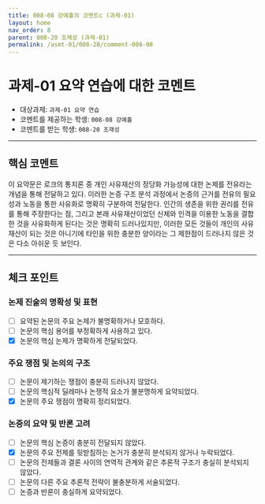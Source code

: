 ```yaml
---
title: 008-08 강예흘의 코멘트c (과제-01)
layout: home
nav_order: 8
parent: 008-20 조재성 (과제-01)
permalink: /asmt-01/008-20/comment-008-08
---
```


# 과제-01 요약 연습에 대한 코멘트

- 대상과제: `과제-01 요약 연습`
- 코멘트를 제공하는 학생: `008-08 강예흘` 
- 코멘트를 받는 학생: `008-20 조재성` 

---

## 핵심 코멘트

 이 요약문은 로크의 통치론 중 개인 사유재산의 정당화 가능성에 대한 논제를 전유라는 개념을 통해 전달하고 있다. 이러한 논증 구조 분석 과정에서 논증의 근거를 전유의 필요성과 노동을 통한 사유화로 명확히 구분하여 전달한다.
 인간의 생존을 위한 권리를 전유를 통해 주장한다는 점, 그리고 본래 사유재산이었던 신체와 인격을 이용한 노동을 결합한 것을 사유화하게 된다는 것은 명확히 드러나있지만, 이러한 모든 것들이 개인의 사유재산이 되는 것은 아니기에 타인을 위한 충분한 양이라는 그 제한점이 드러나지 않은 것은 다소 아쉬운 듯 보인다.

---

## 체크 포인트

### 논제 진술의 명확성 및 표현  
- [ ] 요약된 논문의 주요 논제가 불명확하거나 모호하다.  
- [ ] 논문의 핵심 용어를 부정확하게 사용하고 있다.  
- [x] 논문의 핵심 논제가 명확하게 전달되었다.  

### 주요 쟁점 및 논의의 구조  
- [ ] 논문이 제기하는 쟁점이 충분히 드러나지 않았다.  
- [ ] 논문의 핵심적 딜레마나 논쟁적 요소가 불분명하게 요약되었다.  
- [x] 논문의 주요 쟁점이 명확히 정리되었다.  

### 논증의 요약 및 반론 고려  
- [ ] 논문의 핵심 논증이 충분히 전달되지 않았다.  
- [x] 논문의 주요 전제를 뒷받침하는 논거가 충분히 분석되지 않거나 누락되었다.  
- [ ] 논문의 전제들과 결론 사이의 연역적 관계와 같은 추론적 구조가 충실히 분석되지 않았다.  
- [ ] 논문의 다른 주요 추론적 전략이 불충분하게 서술되었다.
- [ ] 논증과 반론이 충실하게 요약되었다. 